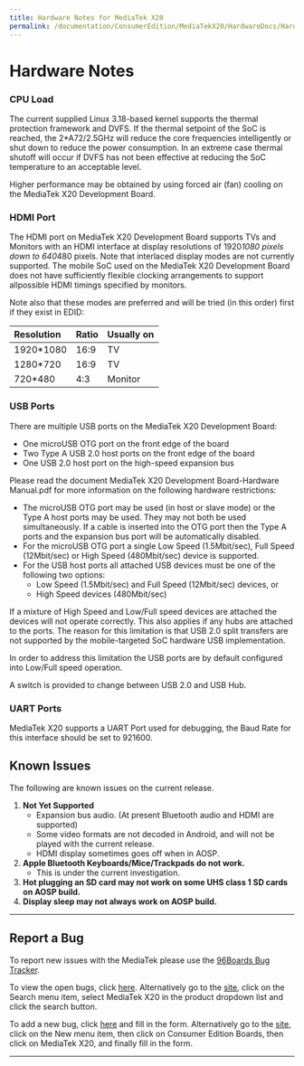 ```yaml
---
title: Hardware Notes for MediaTek X20
permalink: /documentation/ConsumerEdition/MediaTekX20/HardwareDocs/HardwareNotes.md/
---
```

# Hardware Notes


### CPU Load

The current supplied Linux 3.18-based kernel supports the thermal protection framework and DVFS. If the thermal setpoint of the SoC is reached, the 2*A72/2.5GHz will reduce the core frequencies intelligently or shut down to reduce the power consumption. In an extreme case thermal shutoff will occur if DVFS has not been effective at reducing the SoC temperature to an acceptable level.

Higher performance may be obtained by using forced air (fan) cooling on the MediaTek X20 Development Board.

### HDMI Port

The HDMI port on MediaTek X20 Development Board supports TVs and Monitors with an HDMI interface at display resolutions of 1920*1080 pixels down to 640*480 pixels. Note that interlaced display modes are not currently supported. The mobile SoC used on the MediaTek X20 Development Board does not have sufficiently flexible clocking arrangements to support allpossible HDMI timings specified by monitors.

Note also that these modes are preferred and will be tried (in this order) first if they exist in EDID:

|   Resolution    |    Ratio    |    Usually on    |
|:------------------------|:-----------------------|:-----------------------|
| 1920*1080            | 16:9           | TV           |           
| 1280*720            | 16:9           | TV           |           
| 720*480         | 4:3           | Monitor           |           

### USB Ports

There are multiple USB ports on the MediaTek X20 Development Board:
   - One microUSB OTG port on the front edge of the board
   - Two Type A USB 2.0 host ports on the front edge of the board
   - One USB 2.0 host port on the high-speed expansion bus

Please read the document MediaTek X20 Development Board-Hardware Manual.pdf for more information on the following hardware restrictions:
   - The microUSB OTG port may be used (in host or slave mode) or the Type A host ports may be used. They may not both be used simultaneously. If a cable is inserted into the OTG port then the Type A ports and the expansion bus port will be automatically disabled.
   - For the microUSB OTG port a single Low Speed (1.5Mbit/sec), Full Speed (12Mbit/sec) or High Speed (480Mbit/sec) device is supported.
   - For the USB host ports all attached USB devices must be one of the following two options:
     - Low Speed (1.5Mbit/sec) and Full Speed (12Mbit/sec) devices, or
     - High Speed devices (480Mbit/sec)

If a mixture of High Speed and Low/Full speed devices are attached the devices will not operate correctly. This also applies if any hubs are attached to the ports.
The reason for this limitation is that USB 2.0 split transfers are not supported by the mobile-targeted SoC hardware USB implementation.

In order to address this limitation the USB ports are by default configured into Low/Full speed operation.

A switch is provided to change between USB 2.0 and USB Hub.

### UART Ports

MediaTek X20 supports a UART Port used for debugging, the Baud Rate for this interface should be set to 921600.

## Known Issues

The following are known issues on the current release.

1. **Not Yet Supported**
   - Expansion bus audio. (At present Bluetooth audio and HDMI are supported)
   - Some video formats are not decoded in Android, and will not be played with the current release.
   - HDMI display sometimes goes off when in AOSP.
2. **Apple Bluetooth Keyboards/Mice/Trackpads do not work.**
   - This is under the current investigation.
3. **Hot plugging an SD card may not work on some UHS class 1 SD cards on AOSP build.**
4. **Display sleep may not always work on AOSP build.**


***

## Report a Bug

To report new issues with the MediaTek please use the [96Boards Bug Tracker](https://bugs.96boards.org).

To view the open bugs, click [here](https://bugs.96boards.org/buglist.cgi?bug_status=__open__&list_id=144&order=Importance&product=HiKey&query_format=specific).  Alternatively go to the [site](https://bugs.96boards.org/), click on the Search menu item, select MediaTek X20 in the product dropdown list and click the search button.

To add a new bug, click [here](https://bugs.96boards.org/enter_bug.cgi?product=HiKey) and fill in the form.  Alternatively go to the [site](https://bugs.96boards.org/), click on the New menu item, then click on Consumer Edition Boards, then click on MediaTek X20, and finally fill in the form.

***

